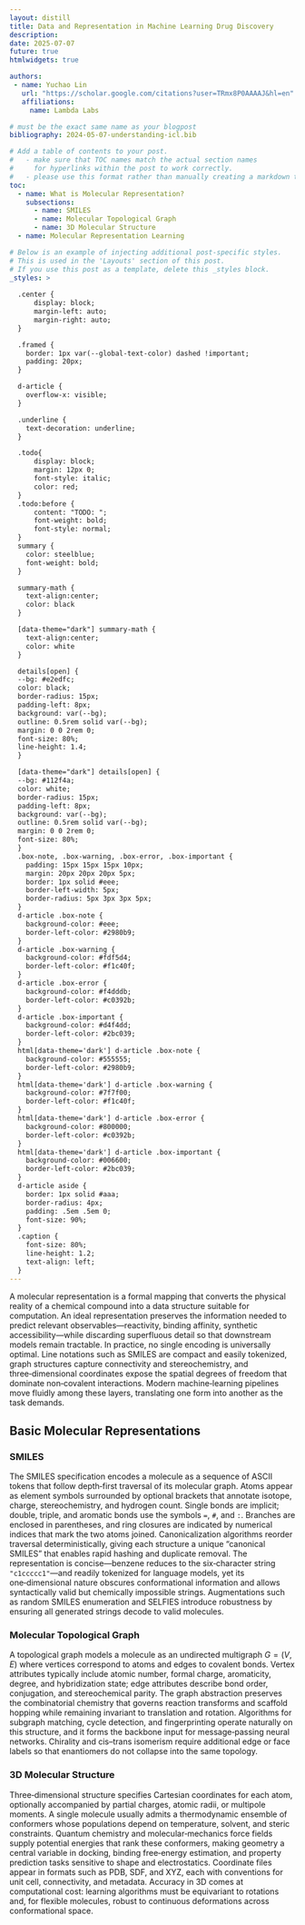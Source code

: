 ```yaml
---
layout: distill
title: Data and Representation in Machine Learning Drug Discovery
description: 
date: 2025-07-07
future: true
htmlwidgets: true

authors:
 - name: Yuchao Lin
   url: "https://scholar.google.com/citations?user=TRmx8P0AAAAJ&hl=en"
   affiliations:
     name: Lambda Labs

# must be the exact same name as your blogpost
bibliography: 2024-05-07-understanding-icl.bib

# Add a table of contents to your post.
#   - make sure that TOC names match the actual section names
#     for hyperlinks within the post to work correctly.
#   - please use this format rather than manually creating a markdown table of contents.
toc:
  - name: What is Molecular Representation?
    subsections:
      - name: SMILES
      - name: Molecular Topological Graph
      - name: 3D Molecular Structure
  - name: Molecular Representation Learning

# Below is an example of injecting additional post-specific styles.
# This is used in the 'Layouts' section of this post.
# If you use this post as a template, delete this _styles block.
_styles: >
  
  .center {
      display: block;
      margin-left: auto;
      margin-right: auto;
  }

  .framed {
    border: 1px var(--global-text-color) dashed !important;
    padding: 20px;
  }

  d-article {
    overflow-x: visible;
  }

  .underline {
    text-decoration: underline;
  }

  .todo{
      display: block;
      margin: 12px 0;
      font-style: italic;
      color: red;
  }
  .todo:before {
      content: "TODO: ";
      font-weight: bold;
      font-style: normal;
  }
  summary {
    color: steelblue;
    font-weight: bold;
  }

  summary-math {
    text-align:center;
    color: black
  }

  [data-theme="dark"] summary-math {
    text-align:center;
    color: white
  }

  details[open] {
  --bg: #e2edfc;
  color: black;
  border-radius: 15px;
  padding-left: 8px;
  background: var(--bg);
  outline: 0.5rem solid var(--bg);
  margin: 0 0 2rem 0;
  font-size: 80%;
  line-height: 1.4;
  }

  [data-theme="dark"] details[open] {
  --bg: #112f4a;
  color: white;
  border-radius: 15px;
  padding-left: 8px;
  background: var(--bg);
  outline: 0.5rem solid var(--bg);
  margin: 0 0 2rem 0;
  font-size: 80%;
  }
  .box-note, .box-warning, .box-error, .box-important {
    padding: 15px 15px 15px 10px;
    margin: 20px 20px 20px 5px;
    border: 1px solid #eee;
    border-left-width: 5px;
    border-radius: 5px 3px 3px 5px;
  }
  d-article .box-note {
    background-color: #eee;
    border-left-color: #2980b9;
  }
  d-article .box-warning {
    background-color: #fdf5d4;
    border-left-color: #f1c40f;
  }
  d-article .box-error {
    background-color: #f4dddb;
    border-left-color: #c0392b;
  }
  d-article .box-important {
    background-color: #d4f4dd;
    border-left-color: #2bc039;
  }
  html[data-theme='dark'] d-article .box-note {
    background-color: #555555;
    border-left-color: #2980b9;
  }
  html[data-theme='dark'] d-article .box-warning {
    background-color: #7f7f00;
    border-left-color: #f1c40f;
  }
  html[data-theme='dark'] d-article .box-error {
    background-color: #800000;
    border-left-color: #c0392b;
  }
  html[data-theme='dark'] d-article .box-important {
    background-color: #006600;
    border-left-color: #2bc039;
  }
  d-article aside {
    border: 1px solid #aaa;
    border-radius: 4px;
    padding: .5em .5em 0;
    font-size: 90%;
  }
  .caption { 
    font-size: 80%;
    line-height: 1.2;
    text-align: left;
  }
---
```


<div style="display: none">
$$
\definecolor{input}{rgb}{0.42, 0.55, 0.74}
\definecolor{params}{rgb}{0.51,0.70,0.40}
\definecolor{output}{rgb}{0.843, 0.608, 0}
\def\mba{\boldsymbol a}
\def\mbb{\boldsymbol b}
\def\mbc{\boldsymbol c}
\def\mbd{\boldsymbol d}
\def\mbe{\boldsymbol e}
\def\mbf{\boldsymbol f}
\def\mbg{\boldsymbol g}
\def\mbh{\boldsymbol h}
\def\mbi{\boldsymbol i}
\def\mbj{\boldsymbol j}
\def\mbk{\boldsymbol k}
\def\mbl{\boldsymbol l}
\def\mbm{\boldsymbol m}
\def\mbn{\boldsymbol n}
\def\mbo{\boldsymbol o}
\def\mbp{\boldsymbol p}
\def\mbq{\boldsymbol q}
\def\mbr{\boldsymbol r}
\def\mbs{\boldsymbol s}
\def\mbt{\boldsymbol t}
\def\mbu{\boldsymbol u}
\def\mbv{\boldsymbol v}
\def\mbw{\textcolor{params}{\boldsymbol w}}
\def\mbx{\textcolor{input}{\boldsymbol x}}
\def\mby{\boldsymbol y}
\def\mbz{\boldsymbol z}
\def\mbA{\boldsymbol A}
\def\mbB{\boldsymbol B}
\def\mbE{\boldsymbol E}
\def\mbH{\boldsymbol{H}}
\def\mbK{\boldsymbol{K}}
\def\mbP{\boldsymbol{P}}
\def\mbR{\boldsymbol{R}}
\def\mbW{\textcolor{params}{\boldsymbol W}}
\def\mbQ{\boldsymbol{Q}}
\def\mbV{\boldsymbol{V}}
\def\mbtheta{\textcolor{params}{\boldsymbol \theta}}
\def\mbzero{\boldsymbol 0}
\def\mbI{\boldsymbol I}
\def\cF{\mathcal F}
\def\cH{\mathcal H}
\def\cL{\mathcal L}
\def\cM{\mathcal M}
\def\cN{\mathcal N}
\def\cX{\mathcal X}
\def\cY{\mathcal Y}
\def\cU{\mathcal U}
\def\bbR{\mathbb R}
\def\y{\textcolor{output}{y}}
$$
</div>


A molecular representation is a formal mapping that converts the physical reality of a chemical compound into a data structure suitable for computation. An ideal representation preserves the information needed to predict relevant observables—reactivity, binding affinity, synthetic accessibility—while discarding superfluous detail so that downstream models remain tractable. In practice, no single encoding is universally optimal. Line notations such as SMILES are compact and easily tokenized, graph structures capture connectivity and stereochemistry, and three‑dimensional coordinates expose the spatial degrees of freedom that dominate non‑covalent interactions. Modern machine‑learning pipelines move fluidly among these layers, translating one form into another as the task demands.





## Basic Molecular Representations



### SMILES

The SMILES specification encodes a molecule as a sequence of ASCII tokens that follow depth‑first traversal of its molecular graph. Atoms appear as element symbols surrounded by optional brackets that annotate isotope, charge, stereochemistry, and hydrogen count. Single bonds are implicit; double, triple, and aromatic bonds use the symbols `=`, `#`, and `:`. Branches are enclosed in parentheses, and ring closures are indicated by numerical indices that mark the two atoms joined. Canonicalization algorithms reorder traversal deterministically, giving each structure a unique “canonical SMILES” that enables rapid hashing and duplicate removal. The representation is concise—benzene reduces to the six‑character string `"c1ccccc1"`—and readily tokenized for language models, yet its one‑dimensional nature obscures conformational information and allows syntactically valid but chemically impossible strings. Augmentations such as random SMILES enumeration and SELFIES introduce robustness by ensuring all generated strings decode to valid molecules.

### Molecular Topological Graph

A topological graph models a molecule as an undirected multigraph $G=(V,E)$ where vertices correspond to atoms and edges to covalent bonds. Vertex attributes typically include atomic number, formal charge, aromaticity, degree, and hybridization state; edge attributes describe bond order, conjugation, and stereochemical parity. The graph abstraction preserves the combinatorial chemistry that governs reaction transforms and scaffold hopping while remaining invariant to translation and rotation. Algorithms for subgraph matching, cycle detection, and fingerprinting operate naturally on this structure, and it forms the backbone input for message‑passing neural networks. Chirality and cis–trans isomerism require additional edge or face labels so that enantiomers do not collapse into the same topology.

### 3D Molecular Structure

Three‑dimensional structure specifies Cartesian coordinates for each atom, optionally accompanied by partial charges, atomic radii, or multipole moments. A single molecule usually admits a thermodynamic ensemble of conformers whose populations depend on temperature, solvent, and steric constraints. Quantum chemistry and molecular‑mechanics force fields supply potential energies that rank these conformers, making geometry a central variable in docking, binding free‑energy estimation, and property prediction tasks sensitive to shape and electrostatics. Coordinate files appear in formats such as PDB, SDF, and XYZ, each with conventions for unit cell, connectivity, and metadata. Accuracy in 3D comes at computational cost: learning algorithms must be equivariant to rotations and, for flexible molecules, robust to continuous deformations across conformational space.



